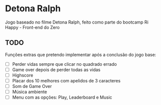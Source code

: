 # Detona Ralph
Jogo baseado no filme Detona Ralph, feito como parte do bootcamp Ri Happy - Front-end do Zero

## TODO
Funções extras que pretendo implementar após a conclusão do jogo base:
 - [ ] Perder vidas sempre que clicar no quadrado errado
 - [ ] Game over depois de perder todas as vidas
 - [ ] Highscore
 - [ ] Placar dos 10 melhores com apelidos de 3 caracteres
 - [ ] Som de Game Over
 - [ ] Música ambiente
 - [ ] Menu com as opções: Play, Leaderboard e Music
